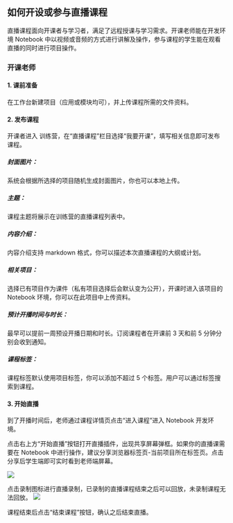 ## 如何开设或参与直播课程
直播课程面向开课者与学习者，满足了远程授课与学习需求。开课老师能在开发环境 Notebook 中以视频或音频的方式进行讲解及操作，参与课程的学生能在观看直播的同时进行项目操作。
### 开课老师
#### 1. 课前准备
在工作台新建项目（应用或模块均可），并上传课程所需的文件资料。
#### 2. 发布课程
开课者进入 训练营，在“直播课程”栏目选择“我要开课”，填写相关信息即可发布课程。
##### 封面图片：
系统会根据所选择的项目随机生成封面图片，你也可以本地上传。
##### 主题：
课程主题将展示在训练营的直播课程列表中。
##### 内容介绍：
内容介绍支持 markdown 格式，你可以描述本次直播课程的大纲或计划。
##### 相关项目：
选择已有项目作为课件（私有项目选择后会默认变为公开），开课时进入该项目的 Notebook 环境，你可以在此项目中上传资料。
##### 预计开播时间与时长：
最早可以提前一周预设开播日期和时长。订阅课程者在开课前 3 天和前 5 分钟分别会收到通知。
##### 课程标签：
课程标签默认使用项目标签，你可以添加不超过 5 个标签。用户可以通过标签搜索到课程。
#### 3. 开始直播
到了开播时间后，老师通过课程详情页点击“进入课程”进入 Notebook 开发环境。

点击右上方“开始直播”按钮打开直播插件，出现共享屏幕弹框。如果你的直播课需要在 Notebook 中进行操作，建议分享浏览器标签页-当前项目所在标签页。点击分享后学生端即可实时看到老师端屏幕。

![](https://imgbed.momodel.cn/20190712194501.png)

点击录制图标进行直播录制，已录制的直播课程结束之后可以回放，未录制课程无法回放。
![](https://imgbed.momodel.cn/20190712200051.png)

课程结束后点击“结束课程”按钮，确认之后结束直播。

